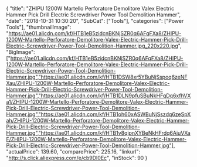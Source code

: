 {
	"title": "ZHIPU 1200W Martello Perforatore Demolitore Valex Electric Hammer Pick Drill Electric Screwdriver Power Tool Demolition Hammer",
	"date": "2018-10-31 10:30:20",
	"SubCat": ["Tools"],
	"categories": ["Power Tools"],
	"thumbnailImage": "https://ae01.alicdn.com/kf/HTB1eB5zidcnBKNjSZR0q6AFqFXa8/ZHIPU-1200W-Martello-Perforatore-Demolitore-Valex-Electric-Hammer-Pick-Drill-Electric-Screwdriver-Power-Tool-Demolition-Hammer.jpg_220x220.jpg",
	"BigImage": ["https://ae01.alicdn.com/kf/HTB1eB5zidcnBKNjSZR0q6AFqFXa8/ZHIPU-1200W-Martello-Perforatore-Demolitore-Valex-Electric-Hammer-Pick-Drill-Electric-Screwdriver-Power-Tool-Demolition-Hammer.jpg","https://ae01.alicdn.com/kf/HTB1DSW8xr5YBuNjSspoq6zeNFXau/ZHIPU-1200W-Martello-Perforatore-Demolitore-Valex-Electric-Hammer-Pick-Drill-Electric-Screwdriver-Power-Tool-Demolition-Hammer.jpg","https://ae01.alicdn.com/kf/HTB1DLN9pfuSBuNkHFqDq6xfhVXa1/ZHIPU-1200W-Martello-Perforatore-Demolitore-Valex-Electric-Hammer-Pick-Drill-Electric-Screwdriver-Power-Tool-Demolition-Hammer.jpg","https://ae01.alicdn.com/kf/HTB1oh60xASWBuNjSszdq6zeSpXah/ZHIPU-1200W-Martello-Perforatore-Demolitore-Valex-Electric-Hammer-Pick-Drill-Electric-Screwdriver-Power-Tool-Demolition-Hammer.jpg","https://ae01.alicdn.com/kf/HTB1v8qipnXYBeNkHFrdq6AiuVXaF/ZHIPU-1200W-Martello-Perforatore-Demolitore-Valex-Electric-Hammer-Pick-Drill-Electric-Screwdriver-Power-Tool-Demolition-Hammer.jpg"],
	"actualPrice": 139.60,
	"comparePrice": 225.16,
	"linkurl": "http://s.click.aliexpress.com/e/cb9DI0Ec",
	"inStock": 90
}
